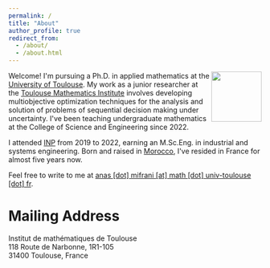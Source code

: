 ```yaml
---
permalink: /
title: "About"
author_profile: true
redirect_from: 
  - /about/
  - /about.html
---
```


<img align="right" width="100" height="100" src="https://www.univ-toulouse.fr/sites/default/files/Universite-de-Toulouse_0.jpg">

Welcome! I'm pursuing a Ph.D. in applied mathematics at the [University of Toulouse](https://en.univ-toulouse.fr/). My work as a junior researcher at the [Toulouse Mathematics Institute](https://math.univ-toulouse.fr/en/) involves developing multiobjective optimization techniques for the analysis and solution of problems of sequential decision making under uncertainty. I've been teaching undergraduate mathematics at the College of Science and Engineering since 2022.

I attended [INP](https://www.inp-toulouse.fr/en/index.html) from 2019 to 2022, earning an M.Sc.Eng. in industrial and systems engineering. Born and raised in [Morocco](https://en.wikipedia.org/wiki/Safi,_Morocco), I've resided in France for almost five years now.

Feel free to write to me at <a href="mailto:anas.mifrani@math.univ-toulouse.fr">anas [dot] mifrani [at] math [dot] univ-toulouse [dot] fr</a>.

# Mailing Address

Institut de mathématiques de Toulouse <br>
118 Route de Narbonne, 1R1-105 <br>
31400 Toulouse, France





